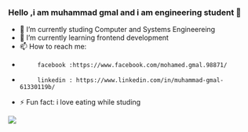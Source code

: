 ### Hello ,i am muhammad gmal and i am engineering student 👋

- 🔭 I’m currently studing Computer and Systems Engineereing 
- 🌱 I’m currently learning frontend development
- 📫 How to reach me: 
-          facebook :https://www.facebook.com/mohamed.gmal.98871/
-          linkedin : https://www.linkedin.com/in/muhammad-gmal-61330119b/
- ⚡ Fun fact: i love eating while studing
<img src="https://github-readme-stats.vercel.app/api?username=muhammadgmalezzat&&show_icons=true&title_color=ffffff&icon_color=bb2acf&text_color=daf7dc&bg_color=151515">
